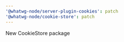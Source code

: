 ```yaml
---
'@whatwg-node/server-plugin-cookies': patch
'@whatwg-node/cookie-store': patch
---
```


New CookieStore package
